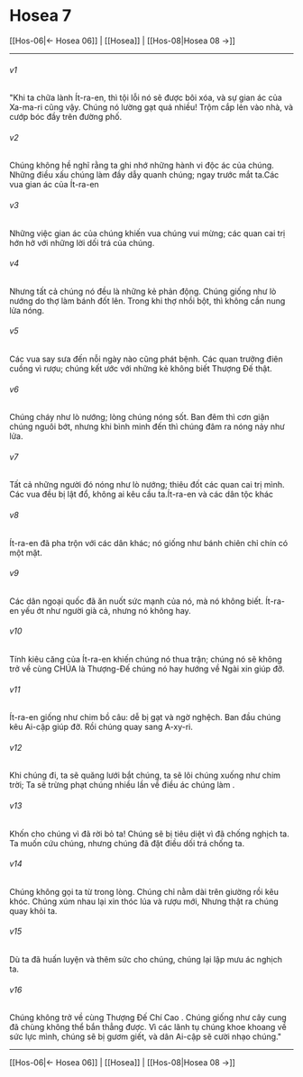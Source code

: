# Hosea 7

[[Hos-06|← Hosea 06]] | [[Hosea]] | [[Hos-08|Hosea 08 →]]
***



###### v1 
"Khi ta chữa lành Ít-ra-en, thì tội lỗi nó sẽ được bôi xóa, và sự gian ác của Xa-ma-ri cũng vậy. Chúng nó lường gạt quá nhiều! Trộm cắp lẻn vào nhà, và cướp bóc đầy trên đường phố. 

###### v2 
Chúng không hề nghĩ rằng ta ghi nhớ những hành vi độc ác của chúng. Những điều xấu chúng làm đầy dẫy quanh chúng; ngay trước mắt ta.Các vua gian ác của Ít-ra-en 

###### v3 
Những việc gian ác của chúng khiến vua chúng vui mừng; các quan cai trị hớn hở với những lời dối trá của chúng. 

###### v4 
Nhưng tất cả chúng nó đều là những kẻ phản động. Chúng giống như lò nướng do thợ làm bánh đốt lên. Trong khi thợ nhồi bột, thì không cần nung lửa nóng. 

###### v5 
Các vua say sưa đến nỗi ngày nào cũng phát bệnh. Các quan trưởng điên cuồng vì rượu; chúng kết ước với những kẻ không biết Thượng Đế thật. 

###### v6 
Chúng cháy như lò nướng; lòng chúng nóng sốt. Ban đêm thì cơn giận chúng nguôi bớt, nhưng khi bình minh đến thì chúng đâm ra nóng nảy như lửa. 

###### v7 
Tất cả những người đó nóng như lò nướng; thiêu đốt các quan cai trị mình. Các vua đều bị lật đổ, không ai kêu cầu ta.Ít-ra-en và các dân tộc khác 

###### v8 
Ít-ra-en đã pha trộn với các dân khác; nó giống như bánh chiên chỉ chín có một mặt. 

###### v9 
Các dân ngoại quốc đã ăn nuốt sức mạnh của nó, mà nó không biết. Ít-ra-en yếu ớt như người già cả, nhưng nó không hay. 

###### v10 
Tính kiêu căng của Ít-ra-en khiến chúng nó thua trận; chúng nó sẽ không trở về cùng CHÚA là Thượng-Đế chúng nó hay hướng về Ngài xin giúp đỡ. 

###### v11 
Ít-ra-en giống như chim bồ câu: dễ bị gạt và ngờ nghệch. Ban đầu chúng kêu Ai-cập giúp đỡ. Rồi chúng quay sang A-xy-ri. 

###### v12 
Khi chúng đi, ta sẽ quăng lưới bắt chúng, ta sẽ lôi chúng xuống như chim trời; Ta sẽ trừng phạt chúng nhiều lần về điều ác chúng làm . 

###### v13 
Khốn cho chúng vì đã rời bỏ ta! Chúng sẽ bị tiêu diệt vì đã chống nghịch ta. Ta muốn cứu chúng, nhưng chúng đã đặt điều dối trá chống ta. 

###### v14 
Chúng không gọi ta từ trong lòng. Chúng chỉ nằm dài trên giường rồi kêu khóc. Chúng xúm nhau lại xin thóc lúa và rượu mới, Nhưng thật ra chúng quay khỏi ta. 

###### v15 
Dù ta đã huấn luyện và thêm sức cho chúng, chúng lại lập mưu ác nghịch ta. 

###### v16 
Chúng không trở về cùng Thượng Đế Chí Cao . Chúng giống như cây cung đã chùng không thể bắn thẳng được. Vì các lãnh tụ chúng khoe khoang về sức lực mình, chúng sẽ bị gươm giết, và dân Ai-cập sẽ cười nhạo chúng."

***
[[Hos-06|← Hosea 06]] | [[Hosea]] | [[Hos-08|Hosea 08 →]]
